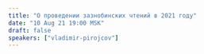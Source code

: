 ```yaml
---
title: "О проведении зазнобинских чтений в 2021 году"
date: "10 Aug 21 19:00 MSK"
draft: false
speakers: ["vladimir-pirojcov"]
---
```

